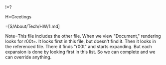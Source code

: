 !=?

H=Greetings

=[S/About/Tech/HW/1.md]

Note=This file includes the other file.  When we view "Document," rendering looks for r00t=.  It looks first in this file, but doesn't find it.  Then it looks in the referenced file.  There it finds "r00t" and starts expanding.  But each expansion is done by looking first in this list.  So we can complete and we can override anything.